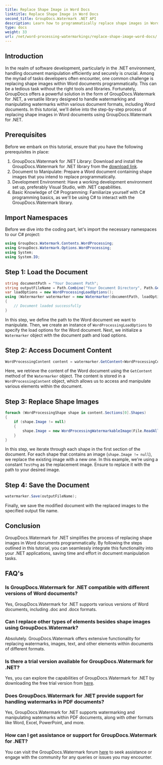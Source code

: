 ```yaml
---
title: Replace Shape Image in Word Docs
linktitle: Replace Shape Image in Word Docs
second_title: GroupDocs.Watermark .NET API
description: Learn how to programmatically replace shape images in Word documents using GroupDocs.Watermark for .NET. Simplify document manipulation tasks effortlessly.
type: docs
weight: 33
url: /net/word-processing-watermarkings/replace-shape-image-word-docs/
---
```

## Introduction
In the realm of software development, particularly in the .NET environment, handling document manipulation efficiently and securely is crucial. Among the myriad of tasks developers often encounter, one common challenge is replacing shape images within Word documents programmatically. This can be a tedious task without the right tools and libraries.
Fortunately, GroupDocs offers a powerful solution in the form of GroupDocs.Watermark for .NET, a versatile library designed to handle watermarking and manipulating watermarks within various document formats, including Word documents. In this tutorial, we'll delve into the step-by-step process of replacing shape images in Word documents using GroupDocs.Watermark for .NET.
## Prerequisites
Before we embark on this tutorial, ensure that you have the following prerequisites in place:
1. GroupDocs.Watermark for .NET Library: Download and install the GroupDocs.Watermark for .NET library from the [download link](https://releases.groupdocs.com/Watermark/net/).
2. Document to Manipulate: Prepare a Word document containing shape images that you intend to replace programmatically.
3. Development Environment: Have a working development environment set up, preferably Visual Studio, with .NET capabilities.
4. Basic Knowledge of C# Programming: Familiarize yourself with C# programming basics, as we'll be using C# to interact with the GroupDocs.Watermark library.
## Import Namespaces
Before we dive into the coding part, let's import the necessary namespaces to our C# project:
```csharp
using GroupDocs.Watermark.Contents.WordProcessing;
using GroupDocs.Watermark.Options.WordProcessing;
using System;
using System.IO;
```
## Step 1: Load the Document
```csharp
string documentPath = "Your Document Path";
string outputFileName = Path.Combine("Your Document Directory", Path.GetFileName(documentPath));
var loadOptions = new WordProcessingLoadOptions();
using (Watermarker watermarker = new Watermarker(documentPath, loadOptions))
{
    // Document loaded successfully
}
```
In this step, we define the path to the Word document we want to manipulate. Then, we create an instance of `WordProcessingLoadOptions` to specify the load options for the Word document. Next, we initialize a `Watermarker` object with the document path and load options.
## Step 2: Access Document Content
```csharp
WordProcessingContent content = watermarker.GetContent<WordProcessingContent>();
```
Here, we retrieve the content of the Word document using the `GetContent` method of the `Watermarker` object. The content is stored in a `WordProcessingContent` object, which allows us to access and manipulate various elements within the document.
## Step 3: Replace Shape Images
```csharp
foreach (WordProcessingShape shape in content.Sections[0].Shapes)
{
    if (shape.Image != null)
    {
        shape.Image = new WordProcessingWatermarkableImage(File.ReadAllBytes(Constants.TestPng));
    }
}
```
In this step, we iterate through each shape in the first section of the document. For each shape that contains an image (`shape.Image != null`), we replace the existing image with a new one. In this example, we're using a constant `TestPng` as the replacement image. Ensure to replace it with the path to your desired image.
## Step 4: Save the Document
```csharp
watermarker.Save(outputFileName);
```
Finally, we save the modified document with the replaced images to the specified output file name.

## Conclusion
GroupDocs.Watermark for .NET simplifies the process of replacing shape images in Word documents programmatically. By following the steps outlined in this tutorial, you can seamlessly integrate this functionality into your .NET applications, saving time and effort in document manipulation tasks.
## FAQ's
### Is GroupDocs.Watermark for .NET compatible with different versions of Word documents?
Yes, GroupDocs.Watermark for .NET supports various versions of Word documents, including .doc and .docx formats.
### Can I replace other types of elements besides shape images using GroupDocs.Watermark?
Absolutely. GroupDocs.Watermark offers extensive functionality for replacing watermarks, images, text, and other elements within documents of different formats.
### Is there a trial version available for GroupDocs.Watermark for .NET?
Yes, you can explore the capabilities of GroupDocs.Watermark for .NET by downloading the free trial version from [here](https://releases.groupdocs.com/).
### Does GroupDocs.Watermark for .NET provide support for handling watermarks in PDF documents?
Yes, GroupDocs.Watermark for .NET supports watermarking and manipulating watermarks within PDF documents, along with other formats like Word, Excel, PowerPoint, and more.
### How can I get assistance or support for GroupDocs.Watermark for .NET?
You can visit the GroupDocs.Watermark forum [here](https://forum.groupdocs.com/c/watermark/19) to seek assistance or engage with the community for any queries or issues you may encounter.
